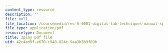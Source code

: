 ```yaml
---
content_type: resource
description: ''
file: null
file_location: /coursemedia/res-5-0001-digital-lab-techniques-manual-spring-2007/42c4ed9fe670c948824c9aa3b5b9f89b_a4hLUCX893M.pdf
file_type: application/pdf
resourcetype: Document
title: 3play pdf file
uid: 42c4ed9f-e670-c948-824c-9aa3b5b9f89b
---
```

